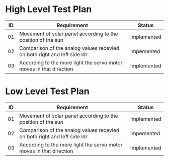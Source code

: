 # High Level Test Plan

|  ID|Requirement|Status|
  |---|---|---|
  | 01 | Movement of solar panel according to the position of the sun| Implemented |
  | 02 | Comparison of the analog values recevied on both right and left side ldr| Impemented|
  | 03 | According to  the more light the servo motor moves in that direction| Implemented|
  
  
  # Low Level Test Plan
  
  |  ID|Requirement|Status|
  |---|---|---|
  | 01 | Movement of solar panel according to the position of the sun| Implemented |
  | 02 | Comparison of the analog values recevied on both right and left side ldr| Impemented|
  | 03 | According to  the more light the servo motor moves in that direction| Implemented|
